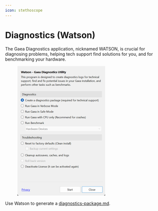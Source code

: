 ```yaml
---
icon: stethoscope
---
```


# Diagnostics (Watson)

The Gaea Diagnostics application, nicknamed WATSON, is crucial for diagnosing problems, helping tech support find solutions for you, and for benchmarking your hardware.

<figure><img src="../../.gitbook/assets/Watson_-_Gaea_Diagnostics_06-12-24-PM.png" alt="" width="286"><figcaption></figcaption></figure>

Use Watson to generate a [diagnostics-package.md](diagnostics-package.md "mention").
